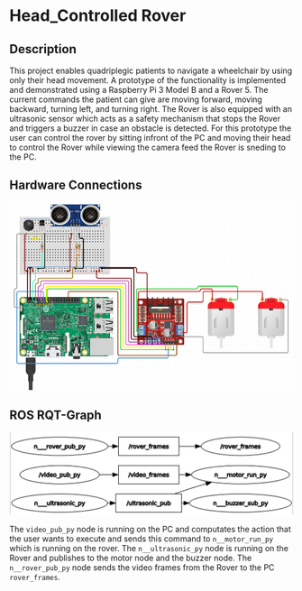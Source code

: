 # Head_Controlled Rover
## Description
This project enables quadriplegic patients to navigate a wheelchair by using only their head movement.
A prototype of the functionality is implemented and demonstrated using a Raspberry Pi 3 Model B and a Rover 5.
The current commands the patient can give are moving forward, moving backward, turning left, and turning right.
The Rover is also equipped with an ultrasonic sensor which acts as a safety mechanism that stops the Rover and triggers a buzzer in case an obstacle is detected.
For this prototype the user can control the rover by sitting infront of the PC and moving their head to control the Rover while viewing the camera feed the Rover is sneding to the PC.


## Hardware Connections
<img src="Hardware Circuitry .png" alt="Hardware Circuit" title="Hardware Circuit">


## ROS RQT-Graph
<img src="RQT.jpeg" alt="RQT-Graph" title="RQT-Graph">

The `video_pub_py` node is running on the PC and computates the action that the user wants to execute and sends this command to `n__motor_run_py` which is running on the rover.
The `n__ultrasonic_py` node is running on the Rover and publishes to the motor node and the buzzer node.
The `n__rover_pub_py` node sends the video frames from the Rover to the PC `rover_frames`.

